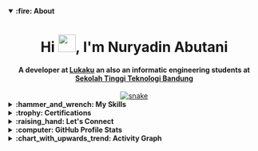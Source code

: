 <details open>
  <summary><b>:fire: About</b></summary>
  <div align="center">
    <h1 align="center">Hi <img width="35" src="https://user-images.githubusercontent.com/51723168/175758546-d24ced8c-a176-424a-8e1e-caa84a8c3572.gif">, I'm Nuryadin Abutani
    </h1>
    <h4 align="center">A developer at <a href="https://github.com/LukaKu-Bangkit2022/">Lukaku</a> an also an informatic engineering students at <a href="https://sttbandung.ac.id/">Sekolah Tinggi Teknologi Bandung</a>
    </h4>
  </div>

  <div align="center">
    <a href="https://github.com/nuryadincjr">
      <img src="https://user-images.githubusercontent.com/51723168/175758757-3c12c74e-95f3-4ed4-b79b-25048a8b921e.svg" alt="snake" />
    </a>
  </div>
</details>

<details>
    <summary><b>:hammer_and_wrench: My Skills</summary>
    <div>
        <h2 align="center">Programming languages</h2>
        <br />
        <p>
            <div align="center">
                <img src="https://img.shields.io/badge/Java-ED8B00?style=for-the-badge&logo=java&logoColor=white">
                <img src="https://img.shields.io/badge/Kotlin-0095D5?&style=for-the-badge&logo=kotlin&logoColor=white">
                <img src="https://img.shields.io/badge/PHP-777BB4?style=for-the-badge&logo=php&logoColor=white">
                <img src="https://img.shields.io/badge/Python-FFD43B?style=for-the-badge&logo=python&logoColor=blue">
            </div>
        </p>
        <br>
        <h2 align="center">Frameworks & Library</h2>
        <br />
        <p>
            <div align="center">
                <img src="https://img.shields.io/badge/Laravel-FF2D20?style=for-the-badge&logo=laravel&logoColor=white">
                <img src="https://img.shields.io/badge/Flutter-02569B?style=for-the-badge&logo=flutter&logoColor=white">
                <img
                    src="https://img.shields.io/badge/material%20design-757575?style=for-the-badge&logo=material%20design&logoColor=white">
            </div>
        </p>
        <br>
        <h2 align="center">Databases & Cloud Hosting</h2>
        <br />
        <p>
            <div align="center">
                <img src="https://img.shields.io/badge/MySQL-005C84?style=for-the-badge&logo=mysql&logoColor=white">
                <img src="https://img.shields.io/badge/SQLite-07405E?style=for-the-badge&logo=sqlite&logoColor=white">
                <img src="https://img.shields.io/badge/GitHub-100000?style=for-the-badge&logo=github&logoColor=white">
                <img
                    src="https://img.shields.io/badge/firebase-ffca28?style=for-the-badge&logo=firebase&logoColor=black">
            </div>
        </p>
        <br>
        <h2 align="center">Software & Tools</h2>
        <br />
        <p>
            <div align="center">
                <img src="https://img.shields.io/badge/GIT-E44C30?style=for-the-badge&logo=git&logoColor=white">
                <img src="https://img.shields.io/badge/Linux-FCC624?style=for-the-badge&logo=linux&logoColor=black">
                <img src="https://img.shields.io/badge/Figma-F24E1E?style=for-the-badge&logo=figma&logoColor=white">
            </div>
        </p>
        <br>
    </div>
</details>

<details>
    <summary><b>:trophy: Certifications</summary>
      <div>
        <h2 align="center">Android</h2>
        <br/>
        <p align="center">
          <a
            href="https://sttbandungacid-my.sharepoint.com/:b:/g/personal/19552011182_sttbandung_ac_id/EWqgIIfRebNLjr-Zxku5ZU0Bg_IqHddwOzkbi4UrVsIVIQ?e=SgAdZW"><img
                alt="Nuryadin's Certification"
                src="https://img.shields.io/badge/Java%20Android%20Kampus%20PMerdeka-blue?style=for-the-badge" /></a>
          <a
            href="https://drive.google.com/file/d/1Fyrghy9tySr-xVIbIwtEpMZnghUTOhc-/view?usp=sharing"><img
                alt="Nuryadin's Certification"
                src="https://img.shields.io/badge/Specializing%20in%20Mobile%20PDevelopment-red?style=for-the-badge" /></a>
        <a href="https://dicoding.com/certificates/81P2G1V0QPOY"><img alt="Nuryadin's Certification"
                src="https://img.shields.io/badge/Intermediate%20Android-gren?style=for-the-badge" /></a>
        <a href="https://dicoding.com/certificates/L4PQ3O5R7PO1"><img alt="Nuryadin's Certification"
                src="https://img.shields.io/badge/Fundamentals%20Android-gray?style=for-the-badge" /></a>
        <a href="https://www.dicoding.com/certificates/JMZVG76WOZN9"><img alt="Nuryadin's Certification"
                src="https://img.shields.io/badge/Expert%20Android-black?style=for-the-badge" /></a>
        </p>
      </div>
      
</details>
      
<details>
    <summary><b><b>:raising_hand: Let's Connect</b></summary>
    <div>
        <h2 align="center">Social</h2>
        <br />
        <p align="center">
            <a href="https://linkedin.com/in/nuryadin-abutani/" target="blank"><img align="center"
                    src="https://user-images.githubusercontent.com/51723168/175762884-e62c8eb6-bbf8-4e93-9f56-028433091887.svg"
                    alt="nuryadin-abutani" height="30" width="40" /></a>
            <a href="http://dribbble.com/nuryadincjr" target="blank"><img align="center"
                    src="https://user-images.githubusercontent.com/51723168/175762920-8c2b9edf-6054-4ded-9ec4-5a3e70036245.svg"
                    alt="nuryadincjr" height="30" width="40" /></a>
            <a href="https://instagram.com/nuryadin.cjr" target="blank"><img align="center"
                    src="https://user-images.githubusercontent.com/51723168/175762927-ad879d2a-25f4-4c5e-a11d-64a87e35d7f0.svg"
                    alt="nuryadin.cjr" height="30" width="40" /></a>
            <a href="mailto:nuryadin.cjr@gmail.com" target="blank"><img align="center"
                    src="https://user-images.githubusercontent.com/51723168/175762930-28634c80-e7f6-4441-a5fb-5583f96cbaee.svg"
                    alt="nuryadin.cjr@gmail.com" height="30" width="40" /></a>
        </p>
        <br>
    </div>
</details>

<details>
    <summary><b>:computer: GitHub Profile Stats</summary>
    <div>
        <h2 align="center">Github stats</h2>
        <br />
        <p align="center">
            <a href="https://github.com/nuryadincjr/">
                <img src="https://github-readme-stats.vercel.app/api/top-langs/?username=nuryadincjr&langs_count=10&theme=algolia&layout=compact&hide_border=true"
                    alt="Nuryadin's Top Langs" /></a>
        </p>
        <p align="center">
            <a href="https://github.com/nuryadincjr/">
                <img width="49.5%"
                    src="https://github-readme-stats.vercel.app/api?username=nuryadincjr&show_icons=true&theme=algolia&hide_border=true" />
                <img width="49.5%"
                    src="https://github-readme-streak-stats.herokuapp.com/?user=nuryadincjr&theme=algolia&hide_border=true" />
            </a>
        </p>
        <br>
    </div>
</details>

<details>
    <summary><b>:chart_with_upwards_trend: Activity Graph</summary>
    <br />
    <h2 align="center">Recent GitHub Activity</h2>
    <a href="https://github.com/ashutosh00710/github-readme-activity-graph"><img alt="Nuryadin's Activity Graph"
            src="https://activity-graph.herokuapp.com/graph/?username=nuryadincjr&theme=react-dark&hide_border=true" /></a>
</details>
